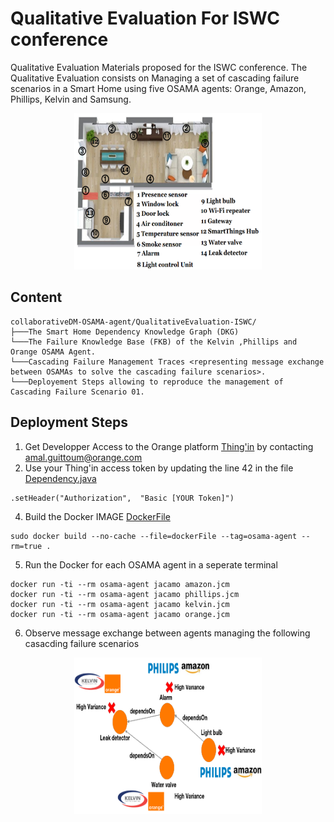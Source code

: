 # Qualitative Evaluation For ISWC conference
Qualitative Evaluation Materials proposed for the ISWC conference.
The Qualitative Evaluation consists on Managing a set of cascading failure scenarios in a Smart Home using five OSAMA agents: Orange, Amazon, Phillips, Kelvin and Samsung.
<p align="center">
<img src="https://github.com/Orange-OpenSource/collaborativeDM-OSAMA-agent/blob/master/smartHome.png" width="300" height="250">
</p> 

## Content
```
collaborativeDM-OSAMA-agent/QualitativeEvaluation-ISWC/
├───The Smart Home Dependency Knowledge Graph (DKG)
└───The Failure Knowledge Base (FKB) of the Kelvin ,Phillips and Orange OSAMA Agent.
└───Cascading Failure Management Traces <representing message exchange between OSAMAs to solve the cascading failure scenarios>.
└───Deployement Steps allowing to reproduce the management of Cascading Failure Scenario 01.
```
## Deployment Steps
1. Get Developper Access to the Orange platform [Thing'in](https://tech2.thinginthefuture.com/) by contacting amal.guittoum@orange.com
3. Use your Thing'in access token by updating the line 42 in the file [Dependency.java](src/env/tools/Dependency.java)
```
.setHeader("Authorization",  "Basic [YOUR Token]")
```
4. Build the Docker IMAGE [DockerFile](DockerFile)
```
sudo docker build --no-cache --file=dockerFile --tag=osama-agent --rm=true .
```
5. Run the Docker for each OSAMA agent in a seperate terminal

```
docker run -ti --rm osama-agent jacamo amazon.jcm
docker run -ti --rm osama-agent jacamo phillips.jcm
docker run -ti --rm osama-agent jacamo kelvin.jcm
docker run -ti --rm osama-agent jacamo orange.jcm

```
6. Observe message exchange between agents managing the following casacding failure scenarios
<p align="center">
<img src="https://github.com/Orange-OpenSource/collaborativeDM-OSAMA-agent/blob/master/scenario-1.png" width="300" height="250">
</p> 
